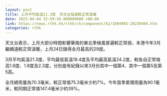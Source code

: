 ```yaml
---
layout: post
title: 上月平均氣溫21.3度　天文台指遠較正常溫暖
date: 2023-04-04 15:59:59.000000000 +08:00
link: https://news.rthk.hk/rthk/ch/component/k2/1694965-20230404.htm
categories: rthk
---
```


天文台表示，上月大部分時間影響華南的東北季候風普遍較正常弱，本港今年3月繼續遠較正常溫暖，上月24日錄得全月最高的29度。

3月平均氣溫21.3度、平均最低氣溫19.4度及平均最高氣溫24.2度，較各自正常值高1.8度、1.8度及2.3度，分別是有紀錄以來3月份其中一個第4、其中一個第5及第5高。

全月總雨量為70.3毫米，較正常值75.3毫米少約7%。今年首季累積雨量為90.1毫米，較同期正常值147.4毫米少約39%。
